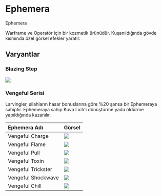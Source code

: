 # Ephemera

Ephemera

Warframe ve Operatör için bir kozmetik ürünüdür. Kuşanıldığında gövde kısmında özel görsel efekler yaratır.

## Varyantlar

### Blazing Step

![](https://vignette.wikia.nocookie.net/warframe/images/9/92/1._Blazing_Step.gif/revision/latest?cb=20190707150558)

### Vengeful Serisi

Larvingler, silahların hasar bonuslarına göre %20 şansa bir Ephemeraya sahiptir. Ephemeraya sahip Kuva Lich'i dönüştürme yada öldürme yapıldığında kazanılır. 

| Ephemera Adı | Görsel |
| :--- | :--- |
| Vengeful Charge | ![](https://vignette.wikia.nocookie.net/warframe/images/0/07/15.._Vengeful_Charge.gif/revision/latest/scale-to-width-down/185?cb=20191103090412) |
| Vengeful Flame | ![](https://vignette.wikia.nocookie.net/warframe/images/f/fd/16._Vengeful_Flame.gif/revision/latest/scale-to-width-down/185?cb=20191103090527) |
| Vengeful Pull | ![](https://vignette.wikia.nocookie.net/warframe/images/7/70/17._Vengeful_Pull.gif/revision/latest/scale-to-width-down/185?cb=20191103090550) |
| Vengeful Toxin | ![](https://vignette.wikia.nocookie.net/warframe/images/b/bf/18._Vengeful_Toxin.gif/revision/latest/scale-to-width-down/185?cb=20191103090614) |
| Vengeful Trickster | ![](https://vignette.wikia.nocookie.net/warframe/images/b/b9/19._Vengeful_Trickster.gif/revision/latest/scale-to-width-down/185?cb=20191103090637) |
| Vengeful Shockwave | ![](https://vignette.wikia.nocookie.net/warframe/images/8/82/20._Vengeful_Shokwave.gif/revision/latest/scale-to-width-down/185?cb=20191103090702) |
| Vengeful Chill | ![](https://vignette.wikia.nocookie.net/warframe/images/6/6e/21._Vengeful_Chill.gif/revision/latest/scale-to-width-down/185?cb=20191103090823) |

